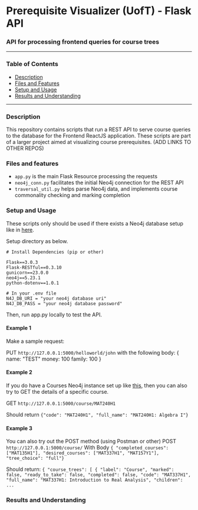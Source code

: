 # Prerequisite Visualizer (UofT) - Flask API


### API for processing frontend queries for course trees

---

### Table of Contents
- [Description](#description)
- [Files and Features](#Files-and-featuers)
- [Setup and Usage](#setup-and-usage)
- [Results and Understanding](#results-and-understanding)

---

### Description

This repository contains scripts that run a REST API to serve course queries to the database for the Frontend ReactJS application. These scripts are part of a larger project aimed at visualizing course prerequisites. (ADD LINKS TO OTHER REPOS)

### Files and features

- `app.py` is the main Flask Resource processing the requests
- `neo4j_conn.py` facilitates the initial Neo4j connection for the REST API
- `traversal_util.py` helps parse Neo4j data, and implements course commonality checking and marking completion

### Setup and Usage

These scripts only should be used if there exists a Neo4j database setup like in [here](https://github.com/jerryq0101/uoft_proj_data_collect).


Setup directory as below.
```
# Install Dependencies (pip or other)

Flask==3.0.3
Flask-RESTful==0.3.10
gunicorn==23.0.0
neo4j==5.23.1
python-dotenv==1.0.1
```

```
# In your .env file
N4J_DB_URI = "your neo4j database uri"
N4J_DB_PASS = "your neo4j database password"
```

Then, run app.py locally to test the API.

#### Example 1
Make a sample request:

PUT `http://127.0.0.1:5000/helloworld/john`
with the following body:
{
  name: "TEST"
  money: 100
  family: 100
}

#### Example 2

If you do have a Courses Neo4j instance set up like [this](https://github.com/jerryq0101/uoft_proj_data_collect?tab=readme-ov-file#loading-the-neo4j-database-with-course-data), then you can also try to GET the details of a specific course.

GET `http://127.0.0.1:5000/course/MAT240H1`

Should return 
`{"code": "MAT240H1", "full_name": "MAT240H1: Algebra I"}`

#### Example 3

You can also try out the POST method (using Postman or other)
POST `http://127.0.0.1:5000/course/`
With Body 
`{
    "completed_courses": ["MAT135H1"],
    "desired_courses": ["MAT337H1", "MAT157Y1"],
    "tree_choice": "full"}`

Should return:
`{
    "course_trees": [
        {
            "label": "Course",
            "marked": false,
            "ready_to_take": false,
            "completed": false,
            "code": "MAT337H1",
            "full_name": "MAT337H1: Introduction to Real Analysis",
            "children": ...`

### Results and Understanding


